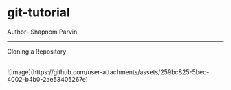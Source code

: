 # git-tutorial
Author- Shapnom Parvin
<br>
<hr>
<p>Cloning a Repository</p>
<br>
![Image](https://github.com/user-attachments/assets/259bc825-5bec-4002-b4b0-2ae53405267e)

